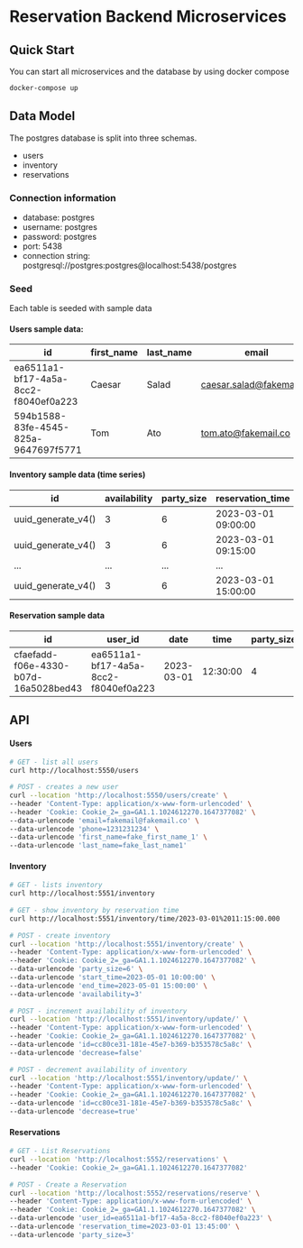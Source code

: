 # Reservation Backend Microservices
## Quick Start
You can start all microservices and the database by using docker compose
```sh
docker-compose up 
```

## Data Model 
The postgres database is split into three schemas.

- users
- inventory
- reservations

### Connection information

- database: postgres
- username: postgres
- password: postgres
- port: 5438
- connection string: postgresql://postgres:postgres@localhost:5438/postgres

### Seed

Each table is seeded with sample data

#### Users sample data: 

| id | first_name | last_name | email | phone |
| ------ | ------ | ------ | ------ | ------ |
| ea6511a1-bf17-4a5a-8cc2-f8040ef0a223 | Caesar | Salad | caesar.salad@fakemail.co |  1231231234 |
| 594b1588-83fe-4545-825a-9647697f5771 | Tom | Ato | tom.ato@fakemail.co |  9747832764 |

#### Inventory sample data (time series)

| id | availability | party_size | reservation_time |
| ------ | ------ | ------ | ------ | 
| uuid_generate_v4() | 3 | 6 | 2023-03-01 09:00:00 |
| uuid_generate_v4() | 3 | 6 | 2023-03-01 09:15:00 |
| ... | ... | ... |  ... |
| uuid_generate_v4() | 3 | 6 | 2023-03-01 15:00:00 |

#### Reservation sample data
| id | user_id | date | time | party_size |
| ------ | ------ | ------ | ------ | ------ |
| cfaefadd-f06e-4330-b07d-16a5028bed43 | ea6511a1-bf17-4a5a-8cc2-f8040ef0a223 | 2023-03-01 | 12:30:00 |  4 |

## API
#### Users

```sh
# GET - list all users
curl http://localhost:5550/users 

# POST - creates a new user
curl --location 'http://localhost:5550/users/create' \
--header 'Content-Type: application/x-www-form-urlencoded' \
--header 'Cookie: Cookie_2=_ga=GA1.1.1024612270.1647377082' \
--data-urlencode 'email=fakemail@fakemail.co' \
--data-urlencode 'phone=1231231234' \
--data-urlencode 'first_name=fake_first_name_1' \
--data-urlencode 'last_name=fake_last_name1'
```

#### Inventory
```sh
# GET - lists inventory
curl http://localhost:5551/inventory
 
# GET - show inventory by reservation time
curl http://localhost:5551/inventory/time/2023-03-01%2011:15:00.000
 
# POST - create inventory
curl --location 'http://localhost:5551/inventory/create' \
--header 'Content-Type: application/x-www-form-urlencoded' \
--header 'Cookie: Cookie_2=_ga=GA1.1.1024612270.1647377082' \
--data-urlencode 'party_size=6' \
--data-urlencode 'start_time=2023-05-01 10:00:00' \
--data-urlencode 'end_time=2023-05-01 15:00:00' \
--data-urlencode 'availability=3'
 
# POST - increment availability of inventory
curl --location 'http://localhost:5551/inventory/update/' \
--header 'Content-Type: application/x-www-form-urlencoded' \
--header 'Cookie: Cookie_2=_ga=GA1.1.1024612270.1647377082' \
--data-urlencode 'id=cc80ce31-181e-45e7-b369-b353578c5a8c' \
--data-urlencode 'decrease=false'
 
# POST - decrement availability of inventory
curl --location 'http://localhost:5551/inventory/update/' \
--header 'Content-Type: application/x-www-form-urlencoded' \
--header 'Cookie: Cookie_2=_ga=GA1.1.1024612270.1647377082' \
--data-urlencode 'id=cc80ce31-181e-45e7-b369-b353578c5a8c' \
--data-urlencode 'decrease=true'
```

#### Reservations
```sh 
# GET - List Reservations
curl --location 'http://localhost:5552/reservations' \
--header 'Cookie: Cookie_2=_ga=GA1.1.1024612270.1647377082'
 
# POST - Create a Reservation
curl --location 'http://localhost:5552/reservations/reserve' \
--header 'Content-Type: application/x-www-form-urlencoded' \
--header 'Cookie: Cookie_2=_ga=GA1.1.1024612270.1647377082' \
--data-urlencode 'user_id=ea6511a1-bf17-4a5a-8cc2-f8040ef0a223' \
--data-urlencode 'reservation_time=2023-03-01 13:45:00' \
--data-urlencode 'party_size=3'
```